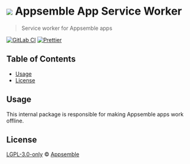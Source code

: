 # ![](https://gitlab.com/appsemble/appsemble/-/raw/0.32.1-test.1/config/assets/logo.svg) Appsemble App Service Worker

> Service worker for Appsemble apps

[![GitLab CI](https://gitlab.com/appsemble/appsemble/badges/0.32.1-test.1/pipeline.svg)](https://gitlab.com/appsemble/appsemble/-/releases/0.32.1-test.1)
[![Prettier](https://img.shields.io/badge/code_style-prettier-ff69b4.svg)](https://prettier.io)

## Table of Contents

- [Usage](#usage)
- [License](#license)

## Usage

This internal package is responsible for making Appsemble apps work offline.

## License

[LGPL-3.0-only](https://gitlab.com/appsemble/appsemble/-/blob/0.32.1-test.1/LICENSE.md) ©
[Appsemble](https://appsemble.com)
